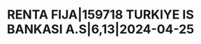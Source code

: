 ---
layout: asset
title: RENTA FIJA|159718 TURKIYE IS BANKASI A.S|6,13|2024-04-25
isin: XS1578203462
---